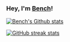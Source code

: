 ### Hey, I'm [Bench](https://github.com/heyitsbench)!

[![Bench's Github stats](https://github-readme-stats.vercel.app/api?username=heyitsbench&theme=github_dark&show_icons=true)](https://github.com/heyitsbench)

[![GitHub streak stats](https://github-readme-streak-stats.herokuapp.com/?user=heyitsbench)](https://github.com/heyitsbench)
